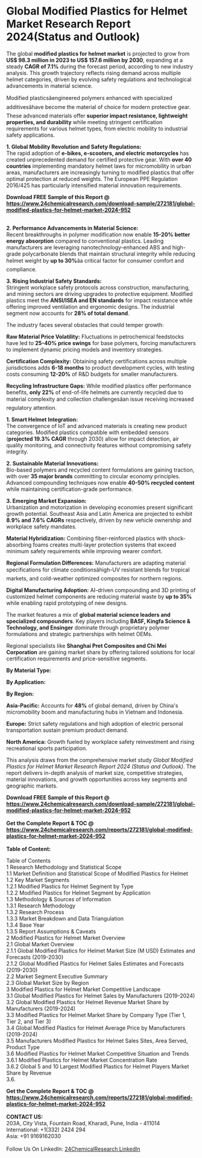 <h1>Global Modified Plastics for Helmet Market Research Report 2024(Status and Outlook)</h1><p>The global <strong>modified plastics for helmet market</strong> is projected to grow from <strong>US$ 98.3 million in 2023 to US$ 157.6 million by 2030</strong>, expanding at a steady <strong>CAGR of 7.1%</strong> during the forecast period, according to new industry analysis. This growth trajectory reflects rising demand across multiple helmet categories, driven by evolving safety regulations and technological advancements in material science.</p><p>Modified plasticsâengineered polymers enhanced with specialized additivesâhave become the material of choice for modern protective gear. These advanced materials offer <strong>superior impact resistance, lightweight properties, and durability</strong> while meeting stringent certification requirements for various helmet types, from electric mobility to industrial safety applications.</p><p><strong>1. Global Mobility Revolution and Safety Regulations:</strong><br>
The rapid adoption of <strong>e-bikes, e-scooters, and electric motorcycles</strong> has created unprecedented demand for certified protective gear. With <strong>over 40 countries</strong> implementing mandatory helmet laws for micromobility in urban areas, manufacturers are increasingly turning to modified plastics that offer optimal protection at reduced weights. The European PPE Regulation 2016/425 has particularly intensified material innovation requirements.</p><div><b>Download FREE Sample of this Report @ 
            <a href="https://www.24chemicalresearch.com/download-sample/272181/global-modified-plastics-for-helmet-market-2024-952">
            https://www.24chemicalresearch.com/download-sample/272181/global-modified-plastics-for-helmet-market-2024-952</a></b></div><br><p><strong>2. Performance Advancements in Material Science:</strong><br>
Recent breakthroughs in polymer modification now enable <strong>15-20% better energy absorption</strong> compared to conventional plastics. Leading manufacturers are leveraging nanotechnology-enhanced ABS and high-grade polycarbonate blends that maintain structural integrity while reducing helmet weight by <strong>up to 30%</strong>âa critical factor for consumer comfort and compliance.</p><p><strong>3. Rising Industrial Safety Standards:</strong><br>
Stringent workplace safety protocols across construction, manufacturing, and mining sectors are driving upgrades to protective equipment. Modified plastics meet the <strong>ANSI/ISEA and EN standards</strong> for impact resistance while offering improved ventilation and ergonomic designs. The industrial segment now accounts for <strong>28% of total demand</strong>.</p><p>The industry faces several obstacles that could temper growth:</p><p><strong>Raw Material Price Volatility:</strong> Fluctuations in petrochemical feedstocks have led to <strong>25-40% price swings</strong> for base polymers, forcing manufacturers to implement dynamic pricing models and inventory strategies.</p><p><strong>Certification Complexity:</strong> Obtaining safety certifications across multiple jurisdictions adds <strong>6-18 months</strong> to product development cycles, with testing costs consuming <strong>12-20%</strong> of R&amp;D budgets for smaller manufacturers.</p><p><strong>Recycling Infrastructure Gaps:</strong> While modified plastics offer performance benefits, <strong>only 22%</strong> of end-of-life helmets are currently recycled due to material complexity and collection challengesâan issue receiving increased regulatory attention.</p><p><strong>1. Smart Helmet Integration:</strong><br>
The convergence of IoT and advanced materials is creating new product categories. Modified plastics compatible with embedded sensors (<strong>projected 19.3% CAGR</strong> through 2030) allow for impact detection, air quality monitoring, and connectivity features without compromising safety integrity.</p><p><strong>2. Sustainable Material Innovations:</strong><br>
Bio-based polymers and recycled content formulations are gaining traction, with over <strong>35 major brands</strong> committing to circular economy principles. Advanced compounding techniques now enable <strong>40-50% recycled content</strong> while maintaining certification-grade performance.</p><p><strong>3. Emerging Market Expansion:</strong><br>
Urbanization and motorization in developing economies present significant growth potential. Southeast Asia and Latin America are projected to exhibit <strong>8.9% and 7.6% CAGRs</strong> respectively, driven by new vehicle ownership and workplace safety mandates.</p><p><strong>Material Hybridization:</strong> Combining fiber-reinforced plastics with shock-absorbing foams creates multi-layer protection systems that exceed minimum safety requirements while improving wearer comfort.</p><p><strong>Regional Formulation Differences:</strong> Manufacturers are adapting material specifications for climate conditionsâhigh-UV resistant blends for tropical markets, and cold-weather optimized composites for northern regions.</p><p><strong>Digital Manufacturing Adoption:</strong> AI-driven compounding and 3D printing of customized helmet components are reducing material waste by <strong>up to 35%</strong> while enabling rapid prototyping of new designs.</p><p>The market features a mix of <strong>global material science leaders and specialized compounders</strong>. Key players including <strong>BASF, Kingfa Science &amp; Technology, and Ensinger</strong> dominate through proprietary polymer formulations and strategic partnerships with helmet OEMs.</p><p>Regional specialists like <strong>Shanghai Pret Composites and Chi Mei Corporation</strong> are gaining market share by offering tailored solutions for local certification requirements and price-sensitive segments.</p><p><strong>By Material Type:</strong></p><p><strong>By Application:</strong></p><p><strong>By Region:</strong></p><p><strong>Asia-Pacific:</strong> Accounts for <strong>48%</strong> of global demand, driven by China's micromobility boom and manufacturing hubs in Vietnam and Indonesia.</p><p><strong>Europe:</strong> Strict safety regulations and high adoption of electric personal transportation sustain premium product demand.</p><p><strong>North America:</strong> Growth fueled by workplace safety reinvestment and rising recreational sports participation.</p><p>This analysis draws from the comprehensive market study <em>Global Modified Plastics for Helmet Market Research Report 2024 (Status and Outlook)</em>. The report delivers in-depth analysis of market size, competitive strategies, material innovations, and growth opportunities across key segments and geographic markets.</p><div><b>Download FREE Sample of this Report @ 
            <a href="https://www.24chemicalresearch.com/download-sample/272181/global-modified-plastics-for-helmet-market-2024-952">
            https://www.24chemicalresearch.com/download-sample/272181/global-modified-plastics-for-helmet-market-2024-952</a></b></div><br><div><b>Get the Complete Report & TOC @ 
            <a href="https://www.24chemicalresearch.com/reports/272181/global-modified-plastics-for-helmet-market-2024-952">
            https://www.24chemicalresearch.com/reports/272181/global-modified-plastics-for-helmet-market-2024-952</a></b></div><br>
            <b>Table of Content:</b><p>Table of Contents<br />
1 Research Methodology and Statistical Scope<br />
1.1 Market Definition and Statistical Scope of Modified Plastics for Helmet<br />
1.2 Key Market Segments<br />
1.2.1 Modified Plastics for Helmet Segment by Type<br />
1.2.2 Modified Plastics for Helmet Segment by Application<br />
1.3 Methodology & Sources of Information<br />
1.3.1 Research Methodology<br />
1.3.2 Research Process<br />
1.3.3 Market Breakdown and Data Triangulation<br />
1.3.4 Base Year<br />
1.3.5 Report Assumptions & Caveats<br />
2 Modified Plastics for Helmet Market Overview<br />
2.1 Global Market Overview<br />
2.1.1 Global Modified Plastics for Helmet Market Size (M USD) Estimates and Forecasts (2019-2030)<br />
2.1.2 Global Modified Plastics for Helmet Sales Estimates and Forecasts (2019-2030)<br />
2.2 Market Segment Executive Summary<br />
2.3 Global Market Size by Region<br />
3 Modified Plastics for Helmet Market Competitive Landscape<br />
3.1 Global Modified Plastics for Helmet Sales by Manufacturers (2019-2024)<br />
3.2 Global Modified Plastics for Helmet Revenue Market Share by Manufacturers (2019-2024)<br />
3.3 Modified Plastics for Helmet Market Share by Company Type (Tier 1, Tier 2, and Tier 3)<br />
3.4 Global Modified Plastics for Helmet Average Price by Manufacturers (2019-2024)<br />
3.5 Manufacturers Modified Plastics for Helmet Sales Sites, Area Served, Product Type<br />
3.6 Modified Plastics for Helmet Market Competitive Situation and Trends<br />
3.6.1 Modified Plastics for Helmet Market Concentration Rate<br />
3.6.2 Global 5 and 10 Largest Modified Plastics for Helmet Players Market Share by Revenue<br />
3.6.</p><div><b>Get the Complete Report & TOC @ 
            <a href="https://www.24chemicalresearch.com/reports/272181/global-modified-plastics-for-helmet-market-2024-952">
            https://www.24chemicalresearch.com/reports/272181/global-modified-plastics-for-helmet-market-2024-952</a></b></div><br><b>CONTACT US:</b><br>
            203A, City Vista, Fountain Road, Kharadi, Pune, India - 411014<br>
            International: +1(332) 2424 294<br>
            Asia: +91 9169162030 <br><br>
            Follow Us On LinkedIn: <a href="https://www.linkedin.com/company/24chemicalresearch/">24ChemicalResearch LinkedIn</a>